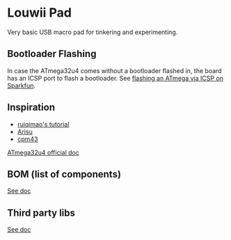 # Louwii Pad

Very basic USB macro pad for tinkering and experimenting.

## Bootloader Flashing

In case the ATmega32u4 comes without a bootloader flashed in, the board has an ICSP port to flash a bootloader. See [flashing an ATmega via ICSP on Sparkfun](https://learn.sparkfun.com/tutorials/installing-an-arduino-bootloader/all).

## Inspiration

* [ruiqimao's tutorial](https://github.com/ruiqimao/keyboard-pcb-guide)
* [Arisu](https://github.com/FateNozomi/arisu-pcb)
* [cpm43](https://github.com/Gtrx0/cpm43)

[ATmega32u4 official doc](http://ww1.microchip.com/downloads/en/devicedoc/atmel-7766-8-bit-avr-atmega16u4-32u4_datasheet.pdf)

## BOM (list of components)

[See doc](BOM.md)

## Third party libs

[See doc](LIBS.md)